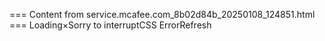 === Content from service.mcafee.com_8b02d84b_20250108_124851.html ===
Loading×Sorry to interruptCSS ErrorRefresh
